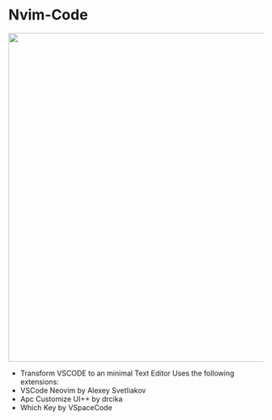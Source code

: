 # Nvim-Code

<p align="center">
  <kbd>
<img src="https://github.com/livghit/nvim-vscode/assets/108449432/77040f7a-a35e-4804-8ebf-ff8abda4c5f2" width="650" />
</kbd>
</p>


- Transform VSCODE to an minimal Text Editor 
  Uses the following extensions:
- VSCode Neovim by Alexey Svetliakov
- Apc Customize UI++ by drcika
- Which Key by VSpaceCode
